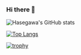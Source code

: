 ### Hi there 👋

<!--
**hasegawa2073/hasegawa2073** is a ✨ _special_ ✨ repository because its `README.md` (this file) appears on your GitHub profile.

Here are some ideas to get you started:

- 🔭 I’m currently working on ...
- 🌱 I’m currently learning ...
- 👯 I’m looking to collaborate on ...
- 🤔 I’m looking for help with ...
- 💬 Ask me about ...
- 📫 How to reach me: ...
- 😄 Pronouns: ...
- ⚡ Fun fact: ...
-->


![Hasegawa's GitHub stats](https://github-readme-stats.vercel.app/api?username=hasegawa2073&count_private=true&show_icons=true)

[![Top Langs](https://github-readme-stats.vercel.app/api/top-langs/?username=hasegawa2073&layout=compact)](https://github.com/hasegawa2073/github-readme-stats)

[![trophy](https://github-profile-trophy.vercel.app/?username=hasegawa2073)](https://github.com/hasegawa2073/github-profile-trophy)
